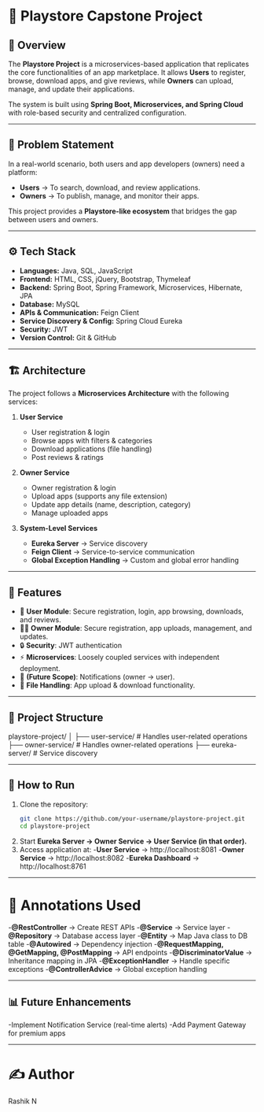 # 📱 Playstore Capstone Project

## 📖 Overview
The **Playstore Project** is a microservices-based application that replicates the core functionalities of an app marketplace. It allows **Users** to register, browse, download apps, and give reviews, while **Owners** can upload, manage, and update their applications.  

The system is built using **Spring Boot, Microservices, and Spring Cloud** with role-based security and centralized configuration.

---

## 🎯 Problem Statement
In a real-world scenario, both users and app developers (owners) need a platform:  
- **Users** → To search, download, and review applications.  
- **Owners** → To publish, manage, and monitor their apps.  

This project provides a **Playstore-like ecosystem** that bridges the gap between users and owners.

---

## ⚙️ Tech Stack
- **Languages:** Java, SQL, JavaScript  
- **Frontend:** HTML, CSS, jQuery, Bootstrap, Thymeleaf  
- **Backend:** Spring Boot, Spring Framework, Microservices, Hibernate, JPA  
- **Database:** MySQL  
- **APIs & Communication:** Feign Client  
- **Service Discovery & Config:** Spring Cloud Eureka  
- **Security:** JWT  
- **Version Control:** Git & GitHub  

---

## 🏗️ Architecture
The project follows a **Microservices Architecture** with the following services:  

1. **User Service**  
   - User registration & login  
   - Browse apps with filters & categories  
   - Download applications (file handling)  
   - Post reviews & ratings  

2. **Owner Service**  
   - Owner registration & login  
   - Upload apps (supports any file extension)  
   - Update app details (name, description, category)  
   - Manage uploaded apps  

3. **System-Level Services**  
   - **Eureka Server** → Service discovery  
   - **Feign Client** → Service-to-service communication  
   - **Global Exception Handling** → Custom and global error handling  

---

## 🔑 Features
- 👤 **User Module**: Secure registration, login, app browsing, downloads, and reviews.  
- 🧑‍💻 **Owner Module**: Secure registration, app uploads, management, and updates.  
- 🔒 **Security**: JWT authentication   
- ⚡ **Microservices**: Loosely coupled services with independent deployment.  
- 🔔 **(Future Scope)**: Notifications (owner → user).  
- 📂 **File Handling**: App upload & download functionality.  

---

## 📂 Project Structure

playstore-project/
│
├── user-service/ # Handles user-related operations
├── owner-service/ # Handles owner-related operations
├── eureka-server/ # Service discovery

---

## 🚀 How to Run
1. Clone the repository:
   ```bash
   git clone https://github.com/your-username/playstore-project.git
   cd playstore-project
2. Start **Eureka Server → Owner Service → User Service (in that order).**
3. Access application at:
   -**User Service** → http://localhost:8081
   -**Owner Service** → http://localhost:8082
   -**Eureka Dashboard** → http://localhost:8761

---

# 📌 Annotations Used

-**@RestController** → Create REST APIs
-**@Service** → Service layer
-**@Repository** → Database access layer
-**@Entity** → Map Java class to DB table
-**@Autowired** → Dependency injection
-**@RequestMapping, @GetMapping, @PostMapping** → API endpoints
-**@DiscriminatorValue** → Inheritance mapping in JPA
-**@ExceptionHandler** → Handle specific exceptions
-**@ControllerAdvice** → Global exception handling

---

## 📊 Future Enhancements

-Implement Notification Service (real-time alerts)
-Add Payment Gateway for premium apps

---

# ✍️ Author

Rashik N
